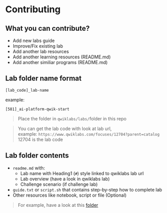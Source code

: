 # Contributing

## What you can contribute?
* Add new labs guide
* Improve/Fix existing lab
* Add another lab resources
* Add another learning resources (README.md)
* Add another similiar programs (README.md)

## Lab folder name format

`[lab_code]_lab-name`

example:

`[581]_ai-platform-qwik-start`

> Place the folder in `qwiklabs/labs/`folder in this repo

> You can get the lab code with look at lab url,\
> example: `https://www.qwiklabs.com/focuses/12704?parent=catalog` \
> 12704 is the lab code

## Lab folder contents

* `readme.md` with: 
  * Lab name with Heading1 (`#`) style linked to qwiklabs lab url
  * Lab overview (have a look in qwiklabs lab)
  * Challenge scenario (if challenge lab)
* `guide.txt` or `script.sh` that contains step-by-step how to complete lab
* Other resources like notebook, script or file (Optional)

> For example, have a look at this [folder](https://github.com/elmoallistair/qwiklabs/tree/master/labs/%5B11881%5D_building-interactice-apps-with-google-assistant-challenge-lab)
